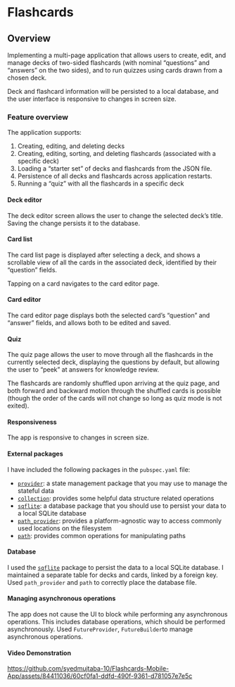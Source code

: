 
# Flashcards

## Overview

Implementing a multi-page application that allows users to create, edit, and manage decks of two-sided flashcards (with nominal “questions” and “answers” on the two sides), and to run quizzes using cards drawn from a chosen deck.

Deck and flashcard information will be persisted to a local database, and the user interface is responsive to changes in screen size.

### Feature overview

The application supports:

1. Creating, editing, and deleting decks
2. Creating, editing, sorting, and deleting flashcards (associated with a specific deck)
3. Loading a “starter set” of decks and flashcards from the JSON file.
4. Persistence of all decks and flashcards across application restarts.
5. Running a “quiz” with all the flashcards in a specific deck

#### Deck editor

The deck editor screen allows the user to change the selected deck’s title. Saving the change persists it to the database. 

#### Card list

The card list page is displayed after selecting a deck, and shows a scrollable view of all the cards in the associated deck, identified by their “question” fields. 

Tapping on a card navigates to the card editor page.

#### Card editor

The card editor page displays both the selected card’s “question” and “answer” fields, and allows both to be edited and saved.

#### Quiz

The quiz page allows the user to move through all the flashcards in the currently selected deck, displaying the questions by default, but allowing the user to “peek” at answers for knowledge review.

The flashcards are randomly shuffled upon arriving at the quiz page, and both forward and backward motion through the shuffled cards is possible (though the order of the cards will not change so long as quiz mode is not exited).


#### Responsiveness

The app is responsive to changes in screen size. 

#### External packages

I have included the following packages in the `pubspec.yaml` file:

- [`provider`](https://pub.dev/packages/provider): a state management package that you may use to manage the stateful data
- [`collection`](https://pub.dev/packages/collection): provides some helpful data structure related operations
- [`sqflite`](https://pub.dev/packages/sqflite): a database package that you should use to persist your data to a local SQLite database
- [`path_provider`](https://pub.dev/packages/path_provider): provides a platform-agnostic way to access commonly used locations on the filesystem
- [`path`](https://pub.dev/packages/path): provides common operations for manipulating paths

#### Database

I used the [`sqflite`](https://pub.dev/packages/sqflite) package to persist the data to a local SQLite database. I maintained a separate table for decks and cards, linked by a foreign key. Used `path_provider` and `path` to correctly place the database file.

#### Managing asynchronous operations

The app does not cause the UI to block while performing any asynchronous operations. This includes database operations, which should be performed asynchronously. Used `FutureProvider`, `FutureBuilder`to manage asynchronous operations.

#### Video Demonstration

https://github.com/syedmujtaba-10/Flashcards-Mobile-App/assets/84411036/60cf0fa1-ddfd-490f-9361-d781057e7e5c

